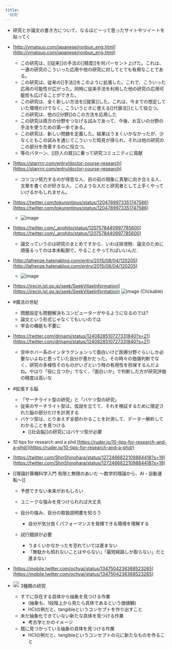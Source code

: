 ```yaml
---
title:
 '研究'
---
```


- 研究とか論文の書き方について、なるほどーって思ったサイトやツイートを貼ってく

- [http://ymatsuo.com/japanese/ronbun_eng.html](http://ymatsuo.com/japanese/ronbun_eng.html)
    - この研究は、[[従来]]の手法の[[精度]]を何パーセント上げた。これは、一連の研究のこういった応用や他の研究に対してとても有用なことである。
    - この研究は、従来の[[手法]]をこのように拡張した。これで、こういった応用の可能性が広がった。同時に従来手法を利用した他の研究の応用可能性も広げることができた。
    - この研究は、全く新しい方法を[[提案]]した。これは、今までの想定していた環境だけでなく、こういうときに使える[[代替法]]として役立つ。 この研究は、他の[[分野]]のこの方法を応用した
    - この研究は両方の分野をつなげる試みであって、今後、お互いの分野の手法を使うための第一歩である。
    - この研究は、新しい問題を定義した。結果はうまくいかなかったが、少なくともこの試みを通じてこういった知見が得られ、それは他の研究のこの部分を改善するのに役立つ。
    - 等のパターン、[[巨人の肩]]に乗って研究コミュニティに貢献
- [https://starrrrr.com/entry/doctor-course-research](https://starrrrr.com/entry/doctor-course-research)
    - コツコツ努力するのが得意な人、目の前の現象に真摯に向き合える人、文章を書くのが好きな人、このような人だと研究者として上手くやっていけるかもしれません。
- [https://twitter.com/tokurontinus/status/1204789973351747586](https://twitter.com/tokurontinus/status/1204789973351747586)
    - ![image](https://gyazo.com/b4c2d5ef45f72d5854b8be25ec592702/thumb/1000)
- [https://twitter.com/_anohito/status/1207578440997785600](https://twitter.com/_anohito/status/1207578440997785600)
    - 論文っていうのは研究のまとめですから．いわば排泄物．論文のために頑張るってのは本末転倒で，やることやってればいいんだ．

- [http://lafrenze.hatenablog.com/entry/2015/08/04/120205](http://lafrenze.hatenablog.com/entry/2015/08/04/120205)
    - ![image](https://gyazo.com/b5e06793a5be3c1b5d5173cd3f00265b/thumb/1000)

- [https://jrecin.jst.go.jp/seek/SeekVitaeInformation](https://jrecin.jst.go.jp/seek/SeekVitaeInformation)
![image](https://gyazo.com/7dc7786174a5e2654fb866d3bbbc318d/thumb/1000) (Clickable)

- #魔法の世紀
    - 問題設定も問題解決もコンピューターがやるようになるのでは?
    - 論文という形式じゃなくてもいいのでは
    - 学会の機能も不要に

- [https://twitter.com/drinami/status/1240828510727331840?s=21](https://twitter.com/drinami/status/1240828510727331840?s=21)
    - 空中ホバー系のインタラクションって面白いけど医療分野ぐらいしか必要ないよねと思っていた自分が愚かだった。その時々の価値判断でなく、研究の多様性そのものがいざという時の有用性を担保するんだよね。やはり「役に立つか」でなく、「面白いか」で判断した方が研究評価の精度は高いな

- #拡張する脳
    - 「サーチライト型の研究」と「バケツ型の研究」
    - 従来のサーチライト型は、仮説を立てて、それを検証するために限定された脳の部分だけを計測する
    - バケツ型は、とりあえず全部わかることを計測して、データー解析してわかることを見つける
        - [[社会脳]]の研究にはバケツ型が必要

- 10 tips for research and a phd
[https://ruder.io/10-tips-for-research-and-a-phd/](https://ruder.io/10-tips-for-research-and-a-phd/)

- [https://twitter.com/ShinShinohara/status/1272466822109884418?s=19](https://twitter.com/ShinShinohara/status/1272466822109884418?s=19)


- [[理論計算機科学入門 有限と無限のあいだ 〜数学的理論から、AI・自動運転〜]]
    - 予想できない未来がおもしろい
    - ユニークな強みを見つけられれば大丈夫

    - 自分の強み、自分の取扱説明書を知ろう
        - 自分が気分良くパフォーマンスを発揮できる環境を理解する

    - 試行錯誤が必要
        - うまくいかなかったを恐れていては進まない
        - 「無駄かも知れないことはやらない」「最短経路しか取らない」だと進まない

- [https://mobile.twitter.com/ochyai/status/1347504236368523265](https://mobile.twitter.com/ochyai/status/1347504236368523265)


- <img src='https://scrapbox.io/api/pages/blu3mo-public/blu3mo/icon' alt='blu3mo.icon' height="19.5"/> 3種類の研究
    - すでに存在する具体から抽象を見つける作業
        - (抽象も、1段階上から見たら具体であるという価値観)
        - HCIの例だと、tangibleというコンセプトを作り出すこと
    - 未だ抽象化できていない新たな具体を見つける作業
        - 考古学とかのイメージ
    - 既に見つかっている抽象の具体を見つける作業
        - HCIの例だと、tangibleというコンセプトの元に新たなものを作ること


